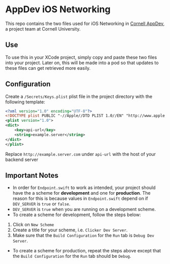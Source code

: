 # AppDev iOS Networking 

This repo contains the two files used for iOS Networking in [Cornell AppDev](http://cornellappdev.com), a project team at Cornell University.

## Use
To use this in your XCode project, simply copy and paste these two files into your project. Later on, this will be made into a pod so that updates to these files can get retrieved more easily.

## Configuration
Create a `/Secrets/Keys.plist` plist file in the project directory with the following template:
```xml
<?xml version="1.0" encoding="UTF-8"?>
<!DOCTYPE plist PUBLIC "-//Apple//DTD PLIST 1.0//EN" "http://www.apple.com/DTDs/PropertyList-1.0.dtd">
<plist version="1.0">
<dict>
	<key>api-url</key>
	<string>example.server</string>
</dict>
</plist>
```
Replace `http://example.server.com` under `api-url` with the host of your backend server 

## Important Notes
  * In order for `Endpoint.swift` to work as intended, your project should have the a scheme for **development** and one for **production**. The reason for this is because values in `Endpoint.swift` depend on if `DEV_SERVER` is `true` or `false`. 
  * `DEV_SERVER` is `true` when you are running on a development scheme.
  * To create a scheme for development, follow the steps below:
  1. Click on `New Scheme`
  2. Create a title for your scheme, i.e. `Clicker Dev Server`.
  3. Make sure that the `Build Configuration` for the `Run` tab is `Debug Dev Server`.
  * To create a scheme for production, repeat the steps above except that the `Build Configuration` for the `Run` tab should be `Debug`.
